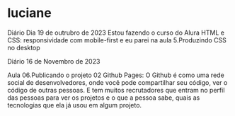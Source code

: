 # luciane
Diário 
Dia 19 de outrubro de 2023
Estou fazendo o curso do Alura HTML e CSS: responsividade com mobile-first e eu parei na aula 5.Produzindo CSS no desktop

Diário 16 de Novembro de 2023

Aula 06.Publicando o projeto 02 Github Pages: O Github é como uma rede social de desenvolvedores, onde você pode compartilhar seu código, ver o código de outras pessoas. E tem muitos recrutadores que entram no perfil das pessoas para ver os projetos e o que a pessoa sabe, quais as tecnologias que ela já usou em algum projeto.


